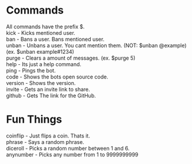 # Commands
All commands have the prefix $.
<br>
kick - Kicks mentioned user.
<br>
ban - Bans a user. Bans mentioned user.
<br>
unban - Unbans a user. You cant mention them. (NOT: $unban @example) (ex. $unban example#1234)
<br>
purge - Clears a amount of messages. (ex. $purge 5)
<br>
help - Its just a help command.
<br>
ping - Pings the bot.
<br>
code - Shows the bots open source code.
<br>
version - Shows the version.
<br>
invite - Gets an invite link to share.
<br>
github - Gets The link for the GitHub.

# Fun Things
coinflip - Just flips a coin. Thats it.
<br>
phrase - Says a random phrase.
<br>
diceroll - Picks a random number between 1 and 6.
<br>
anynumber - Picks any number from 1 to 9999999999
